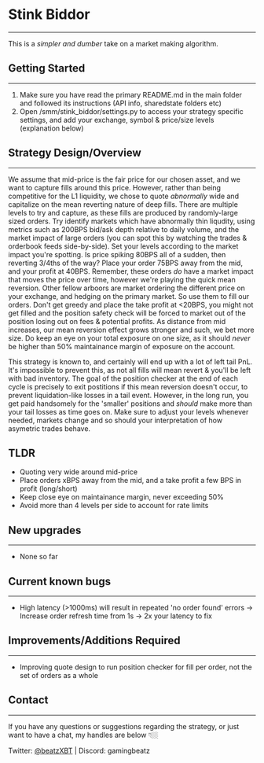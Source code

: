 # Stink Biddor 
---------------

This is a *simpler and dumber* take on a market making algorithm. 


## Getting Started
---------------

1. Make sure you have read the primary README.md in the main folder and followed its instructions (API info, sharedstate folders etc)
2. Open /smm/stink_biddor/settings.py to access your strategy specific settings, and add your exchange, symbol & price/size levels (explanation below)


## Strategy Design/Overview
---------------

We assume that mid-price is the fair price for our chosen asset, and we want to capture fills around this price. However, rather than being competitive 
for the L1 liquidity, we chose to quote *abnormally* wide and capitalize on the mean reverting nature of deep fills. There are multiple levels to try and
capture, as these fills are produced by randomly-large sized orders. Try identify markets which have abnormally thin liqudity, using metrics such as 200BPS 
bid/ask depth relative to daily volume, and the market impact of large orders (you can spot this by watching the trades & orderbook feeds side-by-side).
Set your levels according to the market impact you're spotting. Is price spiking 80BPS all of a sudden, then reverting 3/4ths of the way? Place your order
75BPS away from the mid, and your profit at 40BPS. Remember, these orders *do* have a market impact that moves the price over time, however we're playing the 
quick mean reversion. Other fellow arboors are market ordering the different price on your exchange, and hedging on the primary market. So use them to fill our 
orders. Don't get greedy and place the take profit at <20BPS, you might not get filled and the position safety check will be forced to market out of the position
losing out on fees & potential profits. As distance from mid increases, our mean reversion effect grows stronger and such, we bet more size. Do keep an eye on your
total exposure on one size, as it should *never* be higher than 50% maintainance margin of exposure on the account. 

This strategy is known to, and certainly will end up with a lot of left tail PnL. It's impossible to prevent this, as not all fills will mean revert & you'll be 
left with bad inventory. The goal of the position checker at the end of each cycle is precisely to exit postitions if this mean reversion doesn't occur, to prevent
liquidation-like losses in a tail event. However, in the long run, you get paid handsomely for the 'smaller' positions and *should* make more than your tail losses
as time goes on. Make sure to adjust your levels whenever needed, markets change and so should your interpretation of how asymetric trades behave.

## TLDR
- Quoting very wide around mid-price 
- Place orders xBPS away from the mid, and a take profit a few BPS in profit (long/short)
- Keep close eye on maintainance margin, never exceeding 50%
- Avoid more than 4 levels per side to account for rate limits
  

## New upgrades
---------------

- None so far


## Current known bugs
---------------

- High latency (>1000ms) will result in repeated 'no order found' errors
  -> Increase order refresh time from 1s -> 2x your latency to fix


## Improvements/Additions Required
---------------

- Improving quote design to run position checker for fill per order, not the set of orders as a whole
  

## Contact
---------------

If you have any questions or suggestions regarding the strategy, or just want to have a chat, my handles are below 👇🏼

Twitter: [@beatzXBT](https://twitter.com/BeatzXBT) | Discord: gamingbeatz
